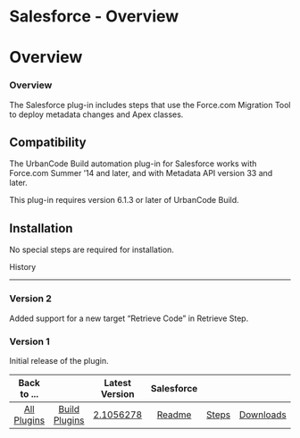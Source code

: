 
Salesforce - Overview
=====================

# Overview



### Overview




 


The Salesforce plug-in includes steps that use the Force.com Migration Tool to deploy metadata 
changes and Apex classes.


Compatibility
-------------


The UrbanCode Build automation plug-in for Salesforce works 
with Force.com Summer ’14 and later, and with Metadata API version 33 and later.


This plug-in requires version 6.1.3 
or later of UrbanCode Build.


Installation
------------


No special steps are required for installation.


History

-------


### Version 2


Added support for a new target “Retrieve Code” in Retrieve Step.


### Version 1


Initial 
release of the plugin.


 




|Back to ...||Latest Version|Salesforce |||
| :---: | :---: | :---: | :---: | :---: | :---: |
|[All Plugins](../../index.md)|[Build Plugins](../README.md)|[2.1056278](https://raw.githubusercontent.com/UrbanCode/IBM-UCB-PLUGINS/main/files/salesforce/salesforce-2.1056278.zip)|[Readme](README.md)|[Steps](steps.md)|[Downloads](downloads.md)|
